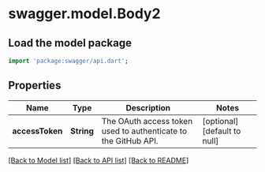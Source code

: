 # swagger.model.Body2

## Load the model package
```dart
import 'package:swagger/api.dart';
```

## Properties
Name | Type | Description | Notes
------------ | ------------- | ------------- | -------------
**accessToken** | **String** | The OAuth access token used to authenticate to the GitHub API. | [optional] [default to null]

[[Back to Model list]](../README.md#documentation-for-models) [[Back to API list]](../README.md#documentation-for-api-endpoints) [[Back to README]](../README.md)

